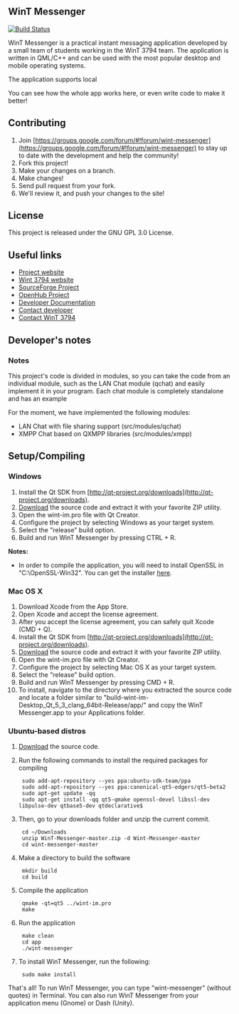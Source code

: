 ## WinT Messenger 

[![Build Status](https://travis-ci.org/WinT-3794/WinT-Messenger.svg?branch=master)](https://travis-ci.org/WinT-3794/WinT-Messenger)

WinT Messenger is a practical instant messaging application developed by a small team of students working in the WinT 3794 team. The application is written in QML/C++ and can be used with the most popular desktop and mobile operating systems.

The application supports local

You can see how the whole app works here, or even write code to make it better!

## Contributing

1. Join [https://groups.google.com/forum/#!forum/wint-messenger](https://groups.google.com/forum/#!forum/wint-messenger) to stay up to date with the development and help the community!
2. Fork this project!
3. Make your changes on a branch.
4. Make changes!
5. Send pull request from your fork.
6. We'll review it, and push your changes to the site!

## License

This project is released under the GNU GPL 3.0 License.

## Useful links

+ [Project website](http://wint-im.sf.net)
+ [Wint 3794 website](http://wint3794.org)
+ [SourceForge Project](http://sf.net/p/wint-im)
+ [OpenHub Project](http://openhub.net/p/wint-im)
+ [Developer Documentation](http://wint-im.sf.net/doxygen/)
+ [Contact developer](mailto:alex.racotta@gmail.com)
+ [Contact WinT 3794](mailto:wint3794@hotmail.com)

## Developer's notes

### Notes

This project's code is divided in modules, so you can take the code from an individual module, such as the LAN Chat module (qchat) and easily implement it in your program. Each chat module is completely standalone and has an example 

For the moment, we have implemented the following modules:

+ LAN Chat with file sharing support (src/modules/qchat)
+ XMPP Chat based on QXMPP libraries (src/modules/xmpp)

## Setup/Compiling

### Windows

1. Install the Qt SDK from [http://qt-project.org/downloads](http://qt-project.org/downloads).
2. [Download](https://github.com/WinT-3794/WinT-Messenger/archive/master.zip) the source code and extract it with your favorite ZIP utility.
3. Open the wint-im.pro file with Qt Creator.
4. Configure the project by selecting Windows as your target system.
5. Select the "release" build option.
5. Build and run WinT Messenger by pressing CTRL + R.

**Notes:** 

+ In order to compile the application, you will need to install OpenSSL in "C:\OpenSSL-Win32\". You can get the installer [here](http://slproweb.com/download/Win32OpenSSL-1_0_1h.exe).

### Mac OS X

1. Download Xcode from the App Store.
2. Open Xcode and accept the license agreement.
3. After you accept the license agreement, you can safely quit Xcode (CMD + Q).
4. Install the Qt SDK from [http://qt-project.org/downloads](http://qt-project.org/downloads).
5. [Download](https://github.com/WinT-3794/WinT-Messenger/archive/master.zip) the source code and extract it with your favorite ZIP utility.
6. Open the wint-im.pro file with Qt Creator.
7. Configure the project by selecting Mac OS X as your target system.
8. Select the "release" build option.
9. Build and run WinT Messenger by pressing CMD + R.
10. To install, navigate to the directory where you extracted the source code and locate a folder similar to "build-wint-im-Desktop_Qt_5_3_clang_64bit-Release/app/" and copy the WinT Messenger.app to your Applications folder.

### Ubuntu-based distros

1. [Download](https://github.com/WinT-3794/WinT-Messenger/archive/master.zip) the source code.

2. Run the following commands to install the required packages for compiling

        sudo add-apt-repository --yes ppa:ubuntu-sdk-team/ppa
        sudo add-apt-repository --yes ppa:canonical-qt5-edgers/qt5-beta2
        sudo apt-get update -qq
        sudo apt-get install -qq qt5-qmake openssl-devel libssl-dev libpulse-dev qtbase5-dev qtdeclarative$

3. Then, go to your downloads folder and unzip the current commit.

        cd ~/Downloads
        unzip WinT-Messenger-master.zip -d Wint-Messenger-master
        cd wint-messenger-master
	
4. Make a directory to build the software
    
    	mkdir build
    	cd build
    
5. Compile the application

        qmake -qt=qt5 ../wint-im.pro
        make
    
6. Run the application
	
        make clean
        cd app
        ./wint-messenger
	
7. To install WinT Messenger, run the following:

        sudo make install
	
That's all! To run WinT Messenger, you can type "wint-messenger" (without quotes) in Terminal. You can also run WinT Messenger from your application menu (Gnome) or Dash (Unity).
